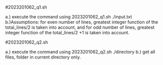 #2023201062_q1.sh

a.) execute the command using 2023201062_q1.sh ./input.txt
b.)Assumptions: for even number of lines, greatest integer function of the total_lines/2 is taken into account, and for odd number of lines, greatest integer function of the total_lines/2 +1 is taken into account.

#2023201062_q2.sh

a.) execute the command using 2023201062_q2.sh ./directory
b.) get all files, folder in current directory only.

